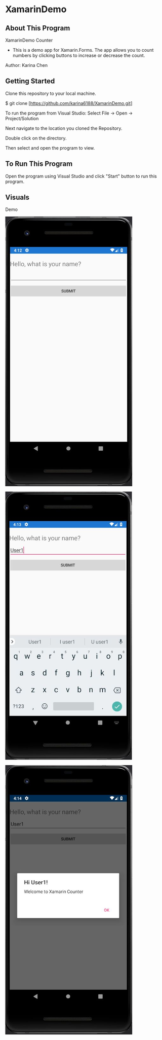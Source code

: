 # XamarinDemo

## About This Program
XamarinDemo Counter
- This is a demo app for Xamarin.Forms. The app allows you to count numbers by clicking buttons to increase or decrease the count.

Author: Karina Chen

## Getting Started
Clone this repository to your local machine.

$ git clone [https://github.com/karina6188/XamarinDemo.git]

To run the program from Visual Studio:
Select File -> Open -> Project/Solution

Next navigate to the location you cloned the Repository.

Double click on the directory.

Then select and open the program to view.

## To Run This Program
Open the program using Visual Studio and click "Start" button to run this program.

## Visuals

Demo

![Alt execution capture](/captures/demo_1.JPG)

![Alt execution capture](/captures/demo_2.JPG)

![Alt execution capture](/captures/demo_3.JPG)



